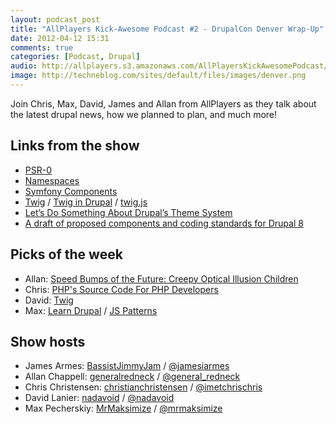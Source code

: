 ```yaml
---
layout: podcast_post
title: "AllPlayers Kick-Awesome Podcast #2 - DrupalCon Denver Wrap-Up"
date: 2012-04-12 15:31
comments: true
categories: [Podcast, Drupal]
audio: http://allplayers.s3.amazonaws.com/AllPlayersKickAwesomePodcast/04-02-2012--Number-2.mp3
image: http://techneblog.com/sites/default/files/images/denver.png
---
```


Join Chris, Max, David, James and Allan from AllPlayers as they talk about the latest drupal news, how we planned to plan, and much more!

## Links from the show

* [PSR-0](https://github.com/php-fig/fig-standards/blob/master/accepted/PSR-0.md)
* [Namespaces](http://us.php.net/namespaces)
* [Symfony Components](http://symfony.com/components)
* [Twig](http://twig.sensiolabs.org/) / [Twig in Drupal](http://drupal.org/node/1441320) / [twig.js](https://github.com/schmittjoh/twig.js)
* [Let’s Do Something About Drupal’s Theme System](http://jacine.net/post/19652705220/theme-system)
* [A draft of proposed components and coding standards for Drupal 8](http://jacine.github.com/drupal/)

## Picks of the week

* Allan: [Speed Bumps of the Future: Creepy Optical Illusion Children](http://blogs.discovermagazine.com/discoblog/2010/09/07/speed-bumps-of-the-future-creepy-optical-illusion-children/)
* Chris: [PHP's Source Code For PHP Developers](http://blog.ircmaxell.com/2012/03/phps-source-code-for-php-developers.html)
* David: [Twig](http://twig.sensiolabs.org/)
* Max: [Learn Drupal](http://learndrupal.org/) / [JS Patterns](http://shichuan.github.com/javascript-patterns/)

## Show hosts

* James Armes: [BassistJimmyJam](http://drupal.org/user/284457) / [@jamesiarmes](https://twitter.com/jamesiarmes)
* Allan Chappell: [generalredneck](http://drupal.org/user/368854) / [@general_redneck](https://twitter.com/general_redneck)
* Chris Christensen: [christianchristensen](http://drupal.org/user/595250) / [@imetchrischris](https://twitter.com/imetchrischris)
* David Lanier: [nadavoid](http://drupal.org/user/89512) / [@nadavoid](https://twitter.com/nadavoid)
* Max Pecherskiy: [MrMaksimize](http://drupal.org/user/801596) / [@mrmaksimize](https://twitter.com/mrmaksimize)
